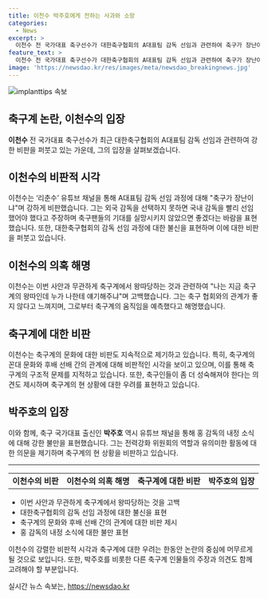 ```yaml
---
title: 이천수 박주호에게 전하는 사과와 소망
categories:
  - News
excerpt: >
  이천수 전 국가대표 축구선수가 대한축구협회의 A대표팀 감독 선임과 관련하여 축구가 장난이냐며 강하게 비판했다. 또한, 축구팬들의 기대가 증가하더라도 국내 감독을 선임할 필요가 있었다고 주장했으며, 박주호의 내부고발에 대해 축구계의 꼰대 문화로 지적하며 후배를 위로했다. 또한, 홍명보 감독의 선임 사실을 미리 알았다는 의혹에 대해 왕따가 될만한 상황에서 누가 알려줄 것이냐고 반박했다.
feature_text: >
  이천수 전 국가대표 축구선수가 대한축구협회의 A대표팀 감독 선임과 관련하여 축구가 장난이냐며 강하게 비판했다. 또한, 축구팬들의 기대가 증가하더라도 국내 감독을 선임할 필요가 있었다고 주장했으며, 박주호의 내부고발에 대해 축구계의 꼰대 문화로 지적하며 후배를 위로했다. 또한, 홍명보 감독의 선임 사실을 미리 알았다는 의혹에 대해 왕따가 될만한 상황에서 누가 알려줄 것이냐고 반박했다.
image: 'https://newsdao.kr/res/images/meta/newsdao_breakingnews.jpg'
---
```


<p><img src="https://newsdao.kr/res/images/meta/newsdao_breakingnews.jpg" alt="implanttips 속보" /></p>

<h2>축구계 논란, 이천수의 입장</h2>

<p data-ke-size="size16"><b>이천수</b> 전 국가대표 축구선수가 최근 대한축구협회의 A대표팀 감독 선임과 관련하여 강한 비판을 퍼붓고 있는 가운데, 그의 입장을 살펴보겠습니다.</p>

<h2 data-ke-size="size26">이천수의 비판적 시각</h2>

<p data-ke-size="size16">이천수는 ‘리춘수’ 유튜브 채널을 통해 A대표팀 감독 선임 과정에 대해 "축구가 장난이냐"며 강하게 비판했습니다. 그는 외국 감독을 선택하지 못하면 국내 감독을 빨리 선임했어야 했다고 주장하며 축구팬들의 기대를 실망시키지 않았으면 좋겠다는 바람을 표현했습니다. 또한, 대한축구협회의 감독 선임 과정에 대한 불신을 표현하며 이에 대한 비판을 퍼붓고 있습니다.</p>

<h2 data-ke-size="size26">이천수의 의혹 해명</h2>

<p data-ke-size="size16">이천수는 이번 사안과 무관하게 축구계에서 왕따당하는 것과 관련하여 "나는 지금 축구계의 왕따인데 누가 나한테 얘기해주냐"며 고백했습니다. 그는 축구 협회와의 관계가 좋지 않다고 느껴지며, 그로부터 축구계의 움직임을 예측했다고 해명했습니다.</p>

<h2 data-ke-size="size26">축구계에 대한 비판</h2>

<p data-ke-size="size16">이천수는 축구계의 문화에 대한 비판도 지속적으로 제기하고 있습니다. 특히, 축구계의 꼰대 문화와 후배 선배 간의 관계에 대해 비판적인 시각을 보이고 있으며, 이를 통해 축구계의 구조적 문제를 지적하고 있습니다. 또한, 축구인들이 좀 더 성숙해져야 한다는 의견도 제시하며 축구계의 현 상황에 대한 우려를 표현하고 있습니다.</p>

<h2 data-ke-size="size26">박주호의 입장</h2>

<p data-ke-size="size16">이와 함께, 축구 국가대표 출신인 <b>박주호</b> 역시 유튜브 채널을 통해 홍 감독의 내정 소식에 대해 강한 불만을 표현했습니다. 그는 전력강화 위원회의 역할과 유의미한 활동에 대한 의문을 제기하며 축구계의 현 상황을 비판하고 있습니다.</p>

<hr>

<table>
    <tr>
        <td style="text-align: center; height: 17px;"><b>이천수의 비판</b></td>
        <td style="text-align: center; height: 17px;"><b>이천수의 의혹 해명</b></td>
        <td style="text-align: center; height: 17px;"><b>축구계에 대한 비판</b></td>
        <td style="text-align: center; height: 17px;"><b>박주호의 입장</b></td>
    </tr>
</table>

<ul>
    <li>이번 사안과 무관하게 축구계에서 왕따당하는 것을 고백</li>
    <li>대한축구협회의 감독 선임 과정에 대한 불신을 표현</li>
    <li>축구계의 문화와 후배 선배 간의 관계에 대한 비판 제시</li>
    <li>홍 감독의 내정 소식에 대한 불만 표현</li>
</ul>

<p data-ke-size="size16">이천수의 강렬한 비판적 시각과 축구계에 대한 우려는 한동안 논란의 중심에 머무르게 될 것으로 보입니다. 또한, 박주호를 비롯한 다른 축구계 인물들의 주장과 의견도 함께 고려해야 할 부분입니다.</p>
실시간 뉴스 속보는, <a href="https://newsdao.kr" rel="dofollow">https://newsdao.kr</a>


